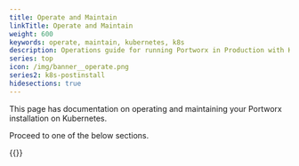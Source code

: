 ```yaml
---
title: Operate and Maintain
linkTitle: Operate and Maintain
weight: 600
keywords: operate, maintain, kubernetes, k8s
description: Operations guide for running Portworx in Production with Kubernetes
series: top
icon: /img/banner__operate.png
series2: k8s-postinstall
hidesections: true
---
```


This page has documentation on operating and maintaining your Portworx installation on Kubernetes.

Proceed to one of the below sections.

{{<homelist series="k8s-op-maintain">}}
